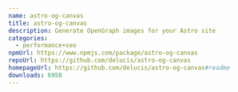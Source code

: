 ```yaml
---
name: astro-og-canvas
title: astro-og-canvas
description: Generate OpenGraph images for your Astro site
categories:
  - performance+seo
npmUrl: https://www.npmjs.com/package/astro-og-canvas
repoUrl: https://github.com/delucis/astro-og-canvas
homepageUrl: https://github.com/delucis/astro-og-canvas#readme
downloads: 6958
---
```

